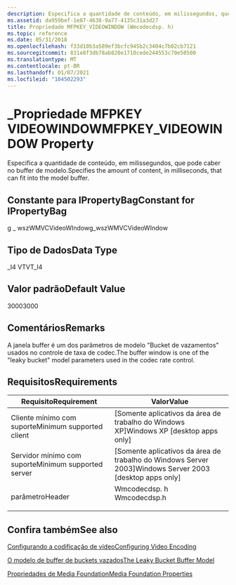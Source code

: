 ```yaml
---
description: Especifica a quantidade de conteúdo, em milissegundos, que pode caber no buffer de modelo.
ms.assetid: da959bef-1e87-4638-9a77-4135c31a3d27
title: Propriedade MFPKEY_VIDEOWINDOW (Wmcodecdsp. h)
ms.topic: reference
ms.date: 05/31/2018
ms.openlocfilehash: f33d10b3a589ef3bcfc945b2c3404c7b02cb7121
ms.sourcegitcommit: 831e8f3db78ab820e1710cede244553c70e50500
ms.translationtype: MT
ms.contentlocale: pt-BR
ms.lasthandoff: 01/07/2021
ms.locfileid: "104502293"
---
```

# <a name="mfpkey_videowindow-property"></a><span data-ttu-id="208d3-103">\_Propriedade MFPKEY VIDEOWINDOW</span><span class="sxs-lookup"><span data-stu-id="208d3-103">MFPKEY\_VIDEOWINDOW Property</span></span>

<span data-ttu-id="208d3-104">Especifica a quantidade de conteúdo, em milissegundos, que pode caber no buffer de modelo.</span><span class="sxs-lookup"><span data-stu-id="208d3-104">Specifies the amount of content, in milliseconds, that can fit into the model buffer.</span></span>

## <a name="constant-for-ipropertybag"></a><span data-ttu-id="208d3-105">Constante para IPropertyBag</span><span class="sxs-lookup"><span data-stu-id="208d3-105">Constant for IPropertyBag</span></span>

<span data-ttu-id="208d3-106">g \_ wszWMVCVideoWIndow</span><span class="sxs-lookup"><span data-stu-id="208d3-106">g\_wszWMVCVideoWIndow</span></span>

## <a name="data-type"></a><span data-ttu-id="208d3-107">Tipo de Dados</span><span class="sxs-lookup"><span data-stu-id="208d3-107">Data Type</span></span>

<span data-ttu-id="208d3-108">\_I4 VT</span><span class="sxs-lookup"><span data-stu-id="208d3-108">VT\_I4</span></span>

## <a name="default-value"></a><span data-ttu-id="208d3-109">Valor padrão</span><span class="sxs-lookup"><span data-stu-id="208d3-109">Default Value</span></span>

<span data-ttu-id="208d3-110">3000</span><span class="sxs-lookup"><span data-stu-id="208d3-110">3000</span></span>

## <a name="remarks"></a><span data-ttu-id="208d3-111">Comentários</span><span class="sxs-lookup"><span data-stu-id="208d3-111">Remarks</span></span>

<span data-ttu-id="208d3-112">A janela buffer é um dos parâmetros de modelo "Bucket de vazamentos" usados no controle de taxa de codec.</span><span class="sxs-lookup"><span data-stu-id="208d3-112">The buffer window is one of the "leaky bucket" model parameters used in the codec rate control.</span></span>

## <a name="requirements"></a><span data-ttu-id="208d3-113">Requisitos</span><span class="sxs-lookup"><span data-stu-id="208d3-113">Requirements</span></span>



| <span data-ttu-id="208d3-114">Requisito</span><span class="sxs-lookup"><span data-stu-id="208d3-114">Requirement</span></span> | <span data-ttu-id="208d3-115">Valor</span><span class="sxs-lookup"><span data-stu-id="208d3-115">Value</span></span> |
|-------------------------------------|-----------------------------------------------------------------------------------------|
| <span data-ttu-id="208d3-116">Cliente mínimo com suporte</span><span class="sxs-lookup"><span data-stu-id="208d3-116">Minimum supported client</span></span><br/> | <span data-ttu-id="208d3-117">\[Somente aplicativos da área de trabalho do Windows XP\]</span><span class="sxs-lookup"><span data-stu-id="208d3-117">Windows XP \[desktop apps only\]</span></span><br/>                                             |
| <span data-ttu-id="208d3-118">Servidor mínimo com suporte</span><span class="sxs-lookup"><span data-stu-id="208d3-118">Minimum supported server</span></span><br/> | <span data-ttu-id="208d3-119">\[Somente aplicativos da área de trabalho do Windows Server 2003\]</span><span class="sxs-lookup"><span data-stu-id="208d3-119">Windows Server 2003 \[desktop apps only\]</span></span><br/>                                    |
| <span data-ttu-id="208d3-120">parâmetro</span><span class="sxs-lookup"><span data-stu-id="208d3-120">Header</span></span><br/>                   | <dl> <span data-ttu-id="208d3-121"><dt>Wmcodecdsp. h</dt></span><span class="sxs-lookup"><span data-stu-id="208d3-121"><dt>Wmcodecdsp.h</dt></span></span> </dl> |



## <a name="see-also"></a><span data-ttu-id="208d3-122">Confira também</span><span class="sxs-lookup"><span data-stu-id="208d3-122">See also</span></span>

<dl> <dt>

[<span data-ttu-id="208d3-123">Configurando a codificação de vídeo</span><span class="sxs-lookup"><span data-stu-id="208d3-123">Configuring Video Encoding</span></span>](configuringvideoencoding.md)
</dt> <dt>

[<span data-ttu-id="208d3-124">O modelo de buffer de buckets vazados</span><span class="sxs-lookup"><span data-stu-id="208d3-124">The Leaky Bucket Buffer Model</span></span>](the-leaky-bucket-buffer-model.md)
</dt> <dt>

[<span data-ttu-id="208d3-125">Propriedades de Media Foundation</span><span class="sxs-lookup"><span data-stu-id="208d3-125">Media Foundation Properties</span></span>](media-foundation-properties.md)
</dt> </dl>

 

 




